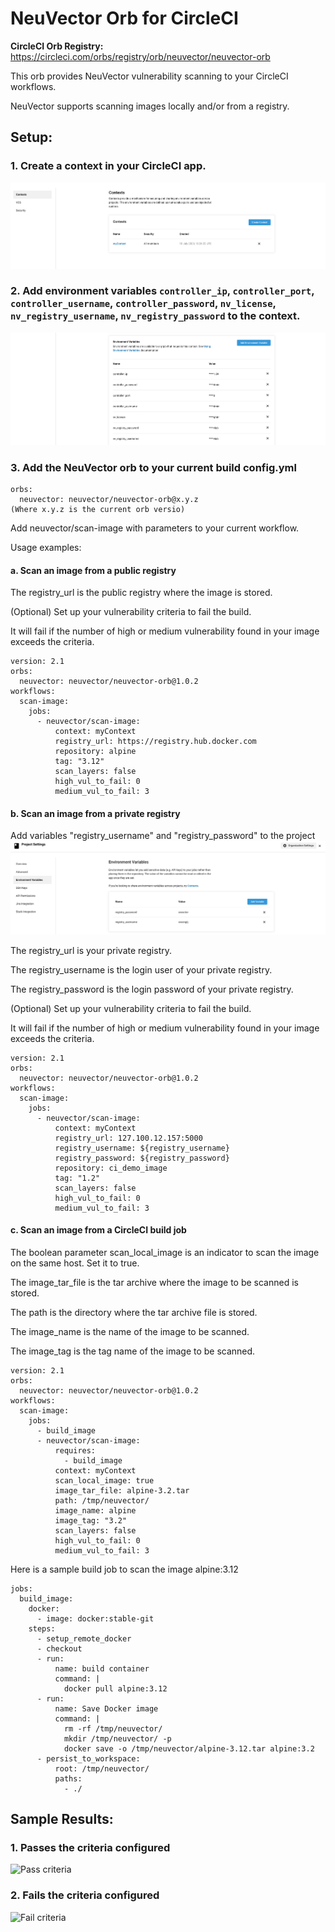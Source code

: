 # NeuVector Orb for CircleCI
**CircleCI Orb Registry:** https://circleci.com/orbs/registry/orb/neuvector/neuvector-orb

This orb provides NeuVector vulnerability scanning to your CircleCI workflows.

NeuVector supports scanning images locally and/or from a registry.

## Setup:

### 1. Create a context in your CircleCI app.

![Set context](images/context.png?raw=true)

### 2. Add environment variables `controller_ip`, `controller_port`, `controller_username`, `controller_password`, `nv_license`, `nv_registry_username`, `nv_registry_password` to the context.

![Set env](images/env.png?raw=true)

### 3. Add the NeuVector orb to your current build config.yml

```
orbs:
  neuvector: neuvector/neuvector-orb@x.y.z
(Where x.y.z is the current orb versio)
```

Add neuvector/scan-image with parameters to your current workflow.

Usage examples:

#### a. Scan an image from a public registry

The registry_url is the public registry where the image is stored.

(Optional) Set up your vulnerability criteria to fail the build. 

It will fail if the number of high or medium vulnerability found in your image exceeds the criteria.

```
version: 2.1
orbs:
  neuvector: neuvector/neuvector-orb@1.0.2
workflows:
  scan-image:
    jobs:
      - neuvector/scan-image:
          context: myContext
          registry_url: https://registry.hub.docker.com
          repository: alpine
          tag: "3.12"
          scan_layers: false
          high_vul_to_fail: 0
          medium_vul_to_fail: 3
```

#### b. Scan an image from a private registry

Add variables "registry_username" and "registry_password" to the project
![Set env](images/env2.png?raw=true)

The registry_url is your private registry. 

The registry_username is the login user of your private registry. 

The registry_password is the login password of your private registry.

(Optional) Set up your vulnerability criteria to fail the build. 

It will fail if the number of high or medium vulnerability found in your image exceeds the criteria.

```
version: 2.1
orbs:
  neuvector: neuvector/neuvector-orb@1.0.2
workflows:
  scan-image:
    jobs:
      - neuvector/scan-image:
          context: myContext
          registry_url: 127.100.12.157:5000
          registry_username: ${registry_username}
          registry_password: ${registry_password}
          repository: ci_demo_image
          tag: "1.2"
          scan_layers: false
          high_vul_to_fail: 0
          medium_vul_to_fail: 3
```

#### c. Scan an image from a CircleCI build job

The boolean parameter scan_local_image is an indicator to scan the image on the same host. Set it to true.

The image_tar_file is the tar archive where the image to be scanned is stored.

The path is the directory where the tar archive file is stored.

The image_name is the name of the image to be scanned.

The image_tag is the tag name of the image to be scanned.

```
version: 2.1
orbs:
  neuvector: neuvector/neuvector-orb@1.0.2
workflows:
  scan-image:
    jobs:
      - build_image
      - neuvector/scan-image:
          requires:
            - build_image
          context: myContext
          scan_local_image: true
          image_tar_file: alpine-3.2.tar
          path: /tmp/neuvector/
          image_name: alpine
          image_tag: "3.2"
          scan_layers: false
          high_vul_to_fail: 0
          medium_vul_to_fail: 3
```

Here is a sample build job to scan the image alpine:3.12

```
jobs:
  build_image:
    docker:
      - image: docker:stable-git
    steps:
      - setup_remote_docker
      - checkout
      - run:
          name: build container
          command: |
            docker pull alpine:3.12
      - run:
          name: Save Docker image
          command: |
            rm -rf /tmp/neuvector/
            mkdir /tmp/neuvector/ -p
            docker save -o /tmp/neuvector/alpine-3.12.tar alpine:3.2
      - persist_to_workspace:
          root: /tmp/neuvector/
          paths:
            - ./
```

## Sample Results:

### 1. Passes the criteria configured

![Pass criteria](images/pass.png?raw=true)

### 2. Fails the criteria configured

![Fail criteria](images/fail.png?raw=true)
